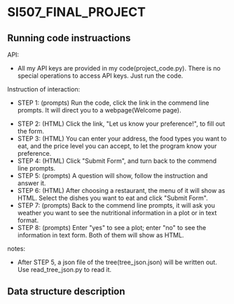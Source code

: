 # SI507_FINAL_PROJECT

## Running code instruactions

API: </br>
  * All my API keys are provided in my code(project_code.py). There is no special operations to access API keys. Just run the code. </br>

Instruction of interaction: </br>
  * STEP 1: (prompts) Run the code, click the link in the commend line prompts. It will direct you to a webpage(Welcome page). </br>
  - STEP 2: (HTML) Click the link, "Let us know your preference!", to fill out the form. </br>
  - STEP 3: (HTML) You can enter your address, the food types you want to eat, and the price level you can accept, to let the program know your preference. </br>
  - STEP 4: (HTML) Click "Submit Form", and turn back to the commend line prompts. </br>
  - STEP 5: (prompts) A question will show, follow the instruction and answer it. </br>
  - STEP 6: (HTML) After choosing a restaurant, the menu of it will show as HTML. Select the dishes you want to eat and click "Submit Form". </br>
  - STEP 7: (prompts) Back to the commend line prompts, it will ask you weather you want to see the nutritional information in a plot or in text format. </br>
  - STEP 8: (prompts) Enter "yes" to see a plot; enter "no" to see the information in text form. Both of them will show as HTML. </br>
  
notes: </br>
  - After STEP 5, a json file of the tree(tree_json.json) will be written out. Use read_tree_json.py to read it. </br>


## Data structure description
